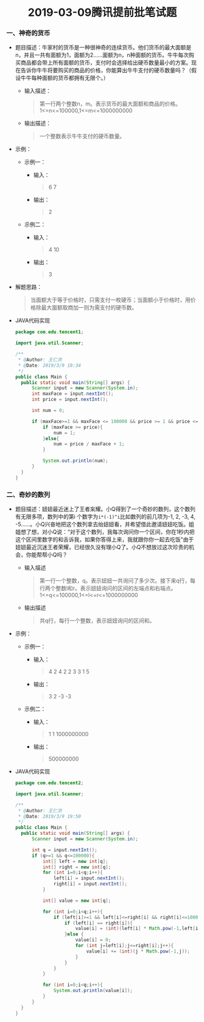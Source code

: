 <h1 align="center">2019-03-09腾讯提前批笔试题</h1>

### 一、神奇的货币

* 题目描述：牛家村的货币是一种很神奇的连续货币。他们货币的最大面额是n，并且一共有面额为1，面额为2......面额为n，n种面额的货币。牛牛每次购买商品都会带上所有面额的货币，支付时会选择给出硬币数量最小的方案。现在告诉你牛牛将要购买的商品的价格，你能算出牛牛支付的硬币数量吗？（假设牛牛每种面额的货币都拥有无限个。）
	* 输入描述：

	  >第一行两个整数n，m。表示货币的最大面额和商品的价格。1<=n<=100000,1<=m<=1000000000

	* 输出描述：

	  >一个整数表示牛牛支付的硬币数量。

* 示例：
	* 示例一：
		* 输入：

		  >6 7
		* 输出：

		  >2

	* 示例二：
		* 输入：

		  >4 10
		* 输出：

		  >3

* 解题思路：

  >当面额大于等于价格时，只需支付一枚硬币；当面额小于价格时，用价格除最大面额取商加一则为需支付的硬币数。

* JAVA代码实现
  ```java
  package com.edu.tencent1;

  import java.util.Scanner;

  /**
   * @Author: 王仁洪
   * @Date: 2019/3/9 19:34
   */
  public class Main {
    public static void main(String[] args) {
        Scanner input = new Scanner(System.in);
        int maxFace = input.nextInt();
        int price = input.nextInt();

        int num = 0;

        if (maxFace>=1 && maxFace <= 100000 && price >= 1 && price <= 1000000000){
            if (maxFace >= price){
                num = 1;
            }else{
                num = price / maxFace + 1;
            }

            System.out.println(num);
        }
    }
  }
  ```

### 二、奇妙的数列
* 题目描述：妞妞最近迷上了王者杗耀。小Q得到了一个奇妙的数列，这个数列有无限多项，数列中的第i 个数字为`i*(-1)^i`比如数列的前几项为-1, 2, -3, 4, -5......。小Q兴奋地把这个数列拿去绐妞妞看，并希望借此邀请妞妞吃饭。姐姐想了想，对小Q说：“对于这个数列，我每次询问你一个区间，你在1秒内把这个区间里数字的和舌诉我，如果你答得上来，我就跟你你一起去吃饭"由于妞妞最近沉迷王者荣耀，已经很久没有理小Q了。小Q不想放过这次珍责的机会，你能帮帮小Q吗？
	* 输入描述
	
	  >第一行一个整数，q。表示妞妞一共询问了多少次。接下来q行，每行两个整数l和r。表示妞妞询问的区间的左端点和右端点。1<=q<=100000,1<=l<=r<=1000000000
	* 输出描述

	  >共q行，每行一个整数，表示妞妞询问的区间和。
* 示例：
	* 示例一：
		* 输入：

		  >4
		  >2 4
		  >2 2
		  >3 3
		  >1 5
		* 输出：

		  >3
		  >2
		  >-3
		  >-3

	* 示例二：
		* 输入：

		  >1
		  >1 1000000000
		* 输出：

		  >500000000

* JAVA代码实现
  ```java
  package com.edu.tencent2;

  import java.util.Scanner;

  /**
   * @Author: 王仁洪
   * @Date: 2019/3/9 19:50
   */
  public class Main {
    public static void main(String[] args) {
        Scanner input = new Scanner(System.in);

        int q = input.nextInt();
        if (q>=1 && q<=100000){
            int[] left = new int[q];
            int[] right = new int[q];
            for (int i=0;i<q;i++){
                left[i] = input.nextInt();
                right[i] = input.nextInt();
            }

            int[] value = new int[q];

            for (int i=0;i<q;i++){
                if (left[i]>=1 && left[i]<=right[i] && right[i]<=1000000000){
                    if (left[i] == right[i]){
                        value[i] = (int)(left[i] * Math.pow(-1,left[i]));
                    }else {
                        value[i] = 0;
                        for (int j=left[i];j<=right[i];j++){
                            value[i] += (int)(j * Math.pow(-1,j));
                        }
                    }
                }
            }

            for (int i=0;i<q;i++){
                System.out.println(value[i]);
            }
        }
    }
  }
  ```